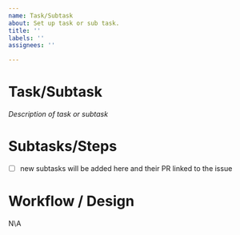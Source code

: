 ```yaml
---
name: Task/Subtask
about: Set up task or sub task.
title: ''
labels: ''
assignees: ''

---
```

# Task/Subtask
_Description of task or subtask_

# Subtasks/Steps
- [ ] new subtasks will be added here and their PR linked to the issue

# Workflow / Design 
N\A
